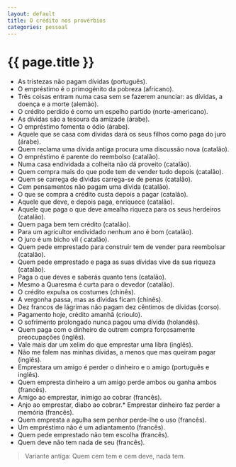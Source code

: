 ```yaml
---
layout: default
title: O crédito nos provérbios
categories: pessoal
---
```


# {{ page.title }}

* As tristezas não pagam dívidas (português).
* O empréstimo é o primogénito da pobreza (africano).
* Três coisas entram numa casa sem se fazerem anunciar: as dívidas, a doença e a morte (alemão).
* O crédito perdido é como um espelho partido (norte-americano).
* As dívidas são a tesoura da amizade (árabe).
* O empréstimo fomenta o ódio (árabe).
* Aquele que se casa com dívidas dará os seus filhos como paga do juro (árabe).
* Quem reclama uma dívida antiga procura uma discussão nova (catalão).
* O empréstimo é parente do reembolso (catalão).
* Numa casa endividada a colheita não dá proveito (catalão).
* Quem compra mais do que pode tem de vender tudo depois (catalão).
* Quem se carrega de dívidas carrega-se de penas (catalão).
* Cem pensamentos não pagam uma dívida (catalão).
* O que se compra a crédito custa depois a pagar (catalão).
* Aquele que deve, e depois paga, enriquece (catalão).
* Aquele que paga o que deve amealha riqueza para os seus herdeiros (catalão).
* Quem paga bem tem crédito (catalão).
* Para um agricultor endividado nenhum ano é bom (catalão).
* O juro é um bicho vil ( catalão).
* Quem pede emprestado para construir tem de vender para reembolsar (catalão).
* Quem pede emprestado e paga as suas dívidas vive da sua riqueza (catalão).
* Paga o que deves e saberás quanto tens (catalão).
* Mesmo a Quaresma é curta para o devedor (catalão).
* O crédito expulsa os costumes (chinês).
* A vergonha passa, mas as dívidas ficam (chinês).
* Dez francos de lágrimas não pagam dez cêntimos de dívidas (corso).
* Pagamento hoje, crédito amanhã (crioulo).
* O sofrimento prolongado nunca pagou uma dívida (holandês).
* Quem paga com o dinheiro de outrem compra forçosamente preocupações (inglês).
* Vale mais dar um xelim do que emprestar uma libra (inglês).
* Não me falem nas minhas dívidas, a menos que mas queiram pagar (inglês).
* Emprestara um amigo é perder o dinheiro e o amigo (português e inglês).
* Quem empresta dinheiro a um amigo perde ambos ou ganha ambos (francês).
* Amigo ao emprestar, inimigo ao cobrar (francês).
* Anjo ao emprestar, diabo ao cobrar.* Emprestar dinheiro faz perder a memória (francês).
* Quem empresta a agulha sem penhor perde-lhe o uso (francês).
* Um empréstimo não é um adiantamento (francês).
* Quem pede emprestado não tem escolha (francês).
* Quem deve não tem nada de seu (francês).

> Variante antiga: Quem cem tem e cem deve, nada tem.